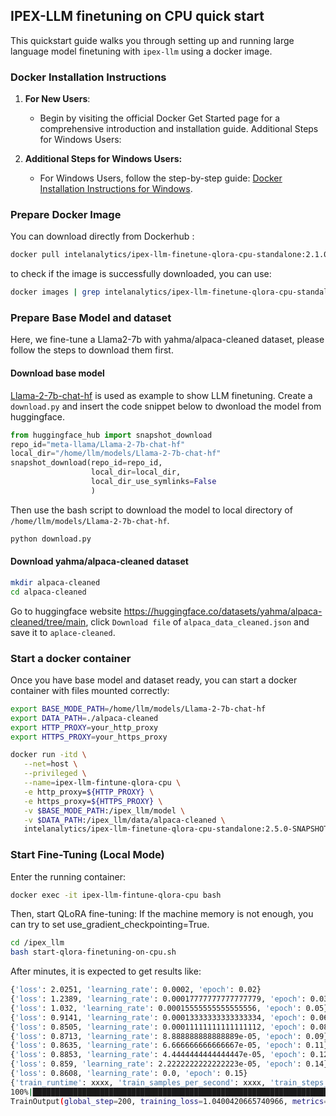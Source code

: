 ## IPEX-LLM finetuning on CPU quick start

This quickstart guide walks you through setting up and running large language model finetuning with `ipex-llm` using a docker image. 

### Docker Installation Instructions
1. **For New Users**:
   - Begin by visiting the official Docker Get Started page for a comprehensive introduction and installation guide.
Additional Steps for Windows Users:

2. **Additional Steps for Windows Users:**
    - For Windows Users, follow the step-by-step guide: [Docker Installation Instructions for Windows](https://github.com/intel-analytics/ipex-llm/blob/main/docs/readthedocs/source/doc/LLM/Quickstart/docker_windows_gpu.md#install-docker-on-windows).

### Prepare Docker Image
You can download directly from Dockerhub :

```bash
docker pull intelanalytics/ipex-llm-finetune-qlora-cpu-standalone:2.1.0-SNAPSHOT
```
to check if the image is successfully downloaded, you can use:

```bash
docker images | grep intelanalytics/ipex-llm-finetune-qlora-cpu-standalone:2.1.0-SNAPSHOT
```

### Prepare Base Model and dataset
Here, we fine-tune a Llama2-7b with yahma/alpaca-cleaned dataset, please follow the steps to download them first.

#### Download base model
[Llama-2-7b-chat-hf](https://huggingface.co/meta-llama/Llama-2-7b-chat-hf) is used as example to show LLM finetuning. Create a ``download.py`` and insert the code snippet below to dwonload the model from huggingface. 

``` python
from huggingface_hub import snapshot_download
repo_id="meta-llama/Llama-2-7b-chat-hf"
local_dir="/home/llm/models/Llama-2-7b-chat-hf"
snapshot_download(repo_id=repo_id,
                  local_dir=local_dir,
                  local_dir_use_symlinks=False
                  )
```

Then use the bash script to download the model to local directory of ``/home/llm/models/Llama-2-7b-chat-hf``. 

``` bash
python download.py
```

#### Download yahma/alpaca-cleaned dataset
``` bash
mkdir alpaca-cleaned
cd alpaca-cleaned
```
Go to huggingface website https://huggingface.co/datasets/yahma/alpaca-cleaned/tree/main, click ``Download file`` of ``alpaca_data_cleaned.json`` and save it to ``aplace-cleaned``.

### Start a docker container
Once you have base model and dataset ready, you can start a docker container with files mounted correctly:

```bash
export BASE_MODE_PATH=/home/llm/models/Llama-2-7b-chat-hf
export DATA_PATH=./alpaca-cleaned
export HTTP_PROXY=your_http_proxy
export HTTPS_PROXY=your_https_proxy

docker run -itd \
   --net=host \
   --privileged \
   --name=ipex-llm-fintune-qlora-cpu \
   -e http_proxy=${HTTP_PROXY} \
   -e https_proxy=${HTTPS_PROXY} \
   -v $BASE_MODE_PATH:/ipex_llm/model \
   -v $DATA_PATH:/ipex_llm/data/alpaca-cleaned \
   intelanalytics/ipex-llm-finetune-qlora-cpu-standalone:2.5.0-SNAPSHOT
```

### Start Fine-Tuning (Local Mode)
Enter the running container:

```bash
docker exec -it ipex-llm-fintune-qlora-cpu bash
```

Then, start QLoRA fine-tuning: If the machine memory is not enough, you can try to set use_gradient_checkpointing=True.

```bash
cd /ipex_llm
bash start-qlora-finetuning-on-cpu.sh
```

After minutes, it is expected to get results like:
```bash 
{'loss': 2.0251, 'learning_rate': 0.0002, 'epoch': 0.02}
{'loss': 1.2389, 'learning_rate': 0.00017777777777777779, 'epoch': 0.03}
{'loss': 1.032, 'learning_rate': 0.00015555555555555556, 'epoch': 0.05}
{'loss': 0.9141, 'learning_rate': 0.00013333333333333334, 'epoch': 0.06}
{'loss': 0.8505, 'learning_rate': 0.00011111111111111112, 'epoch': 0.08}
{'loss': 0.8713, 'learning_rate': 8.888888888888889e-05, 'epoch': 0.09}
{'loss': 0.8635, 'learning_rate': 6.666666666666667e-05, 'epoch': 0.11}
{'loss': 0.8853, 'learning_rate': 4.4444444444444447e-05, 'epoch': 0.12}
{'loss': 0.859, 'learning_rate': 2.2222222222222223e-05, 'epoch': 0.14}
{'loss': 0.8608, 'learning_rate': 0.0, 'epoch': 0.15}
{'train_runtime': xxxx, 'train_samples_per_second': xxxx, 'train_steps_per_second': xxxx, 'train_loss': 1.0400420665740966, 'epoch': 0.15}
100%|███████████████████████████████████████████████████████████████████████████████████| 200/200 [07:16<00:00,  2.18s/it]
TrainOutput(global_step=200, training_loss=1.0400420665740966, metrics={'train_runtime': xxxx, 'train_samples_per_second': xxxx, 'train_steps_per_second': xxxx, 'train_loss': 1.0400420665740966, 'epoch': 0.15})
```